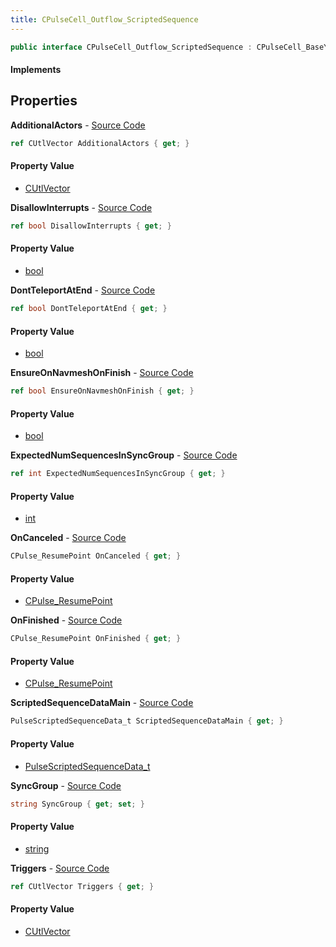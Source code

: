 ```yaml
---
title: CPulseCell_Outflow_ScriptedSequence
---
```


```csharp
public interface CPulseCell_Outflow_ScriptedSequence : CPulseCell_BaseYieldingInflow, CPulseCell_BaseFlow, CPulseCell_Base, ISchemaClass<CPulseCell_Base>, ISchemaClass<CPulseCell_BaseFlow>, ISchemaClass<CPulseCell_BaseYieldingInflow>, ISchemaClass<CPulseCell_Outflow_ScriptedSequence>, ISchemaField, ISchemaClass, INativeHandle
```

#### Implements

## Properties

**AdditionalActors** - [Source Code](https://github.com/swiftly-solution/swiftlys2/blob/main/managed/src/SwiftlyS2.Generated/Schemas/Interfaces/CPulseCell_Outflow_ScriptedSequence.cs#L29)

```csharp
ref CUtlVector AdditionalActors { get; }
```

#### Property Value

- [CUtlVector](/docs/api/shared/natives/cutlvector)

**DisallowInterrupts** - [Source Code](https://github.com/swiftly-solution/swiftlys2/blob/main/managed/src/SwiftlyS2.Generated/Schemas/Interfaces/CPulseCell_Outflow_ScriptedSequence.cs#L24)

```csharp
ref bool DisallowInterrupts { get; }
```

#### Property Value

- [bool](https://learn.microsoft.com/dotnet/api/system.boolean)

**DontTeleportAtEnd** - [Source Code](https://github.com/swiftly-solution/swiftlys2/blob/main/managed/src/SwiftlyS2.Generated/Schemas/Interfaces/CPulseCell_Outflow_ScriptedSequence.cs#L22)

```csharp
ref bool DontTeleportAtEnd { get; }
```

#### Property Value

- [bool](https://learn.microsoft.com/dotnet/api/system.boolean)

**EnsureOnNavmeshOnFinish** - [Source Code](https://github.com/swiftly-solution/swiftlys2/blob/main/managed/src/SwiftlyS2.Generated/Schemas/Interfaces/CPulseCell_Outflow_ScriptedSequence.cs#L20)

```csharp
ref bool EnsureOnNavmeshOnFinish { get; }
```

#### Property Value

- [bool](https://learn.microsoft.com/dotnet/api/system.boolean)

**ExpectedNumSequencesInSyncGroup** - [Source Code](https://github.com/swiftly-solution/swiftlys2/blob/main/managed/src/SwiftlyS2.Generated/Schemas/Interfaces/CPulseCell_Outflow_ScriptedSequence.cs#L18)

```csharp
ref int ExpectedNumSequencesInSyncGroup { get; }
```

#### Property Value

- [int](https://learn.microsoft.com/dotnet/api/system.int32)

**OnCanceled** - [Source Code](https://github.com/swiftly-solution/swiftlys2/blob/main/managed/src/SwiftlyS2.Generated/Schemas/Interfaces/CPulseCell_Outflow_ScriptedSequence.cs#L33)

```csharp
CPulse_ResumePoint OnCanceled { get; }
```

#### Property Value

- [CPulse_ResumePoint](/docs/api/shared/schemadefinitions/cpulse_resumepoint)

**OnFinished** - [Source Code](https://github.com/swiftly-solution/swiftlys2/blob/main/managed/src/SwiftlyS2.Generated/Schemas/Interfaces/CPulseCell_Outflow_ScriptedSequence.cs#L31)

```csharp
CPulse_ResumePoint OnFinished { get; }
```

#### Property Value

- [CPulse_ResumePoint](/docs/api/shared/schemadefinitions/cpulse_resumepoint)

**ScriptedSequenceDataMain** - [Source Code](https://github.com/swiftly-solution/swiftlys2/blob/main/managed/src/SwiftlyS2.Generated/Schemas/Interfaces/CPulseCell_Outflow_ScriptedSequence.cs#L26)

```csharp
PulseScriptedSequenceData_t ScriptedSequenceDataMain { get; }
```

#### Property Value

- [PulseScriptedSequenceData_t](/docs/api/shared/schemadefinitions/pulsescriptedsequencedata_t)

**SyncGroup** - [Source Code](https://github.com/swiftly-solution/swiftlys2/blob/main/managed/src/SwiftlyS2.Generated/Schemas/Interfaces/CPulseCell_Outflow_ScriptedSequence.cs#L16)

```csharp
string SyncGroup { get; set; }
```

#### Property Value

- [string](https://learn.microsoft.com/dotnet/api/system.string)

**Triggers** - [Source Code](https://github.com/swiftly-solution/swiftlys2/blob/main/managed/src/SwiftlyS2.Generated/Schemas/Interfaces/CPulseCell_Outflow_ScriptedSequence.cs#L36)

```csharp
ref CUtlVector Triggers { get; }
```

#### Property Value

- [CUtlVector](/docs/api/shared/natives/cutlvector)

